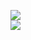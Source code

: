 [![](https://img.shields.io/badge/Made%20With-Github%20Spray-lightgrey.svg?style=for-the-badge&logo=github)](https://github.com/Annihil/github-spray#22087)  
[![](https://i.imgur.com/2DrTn0Z.gif)](https://github.com/Annihil/github-spray)